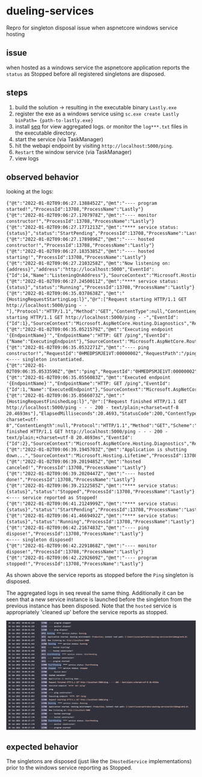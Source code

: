 # dueling-services

Repro for singleton disposal issue when aspnetcore windows service hosting

## issue

when hosted as a windows service the aspnetcore application reports the `status` as Stopped before all registered singletons are disposed.

## steps

1. build the solution -> resulting in the executable binary `Lastly.exe`
1. register the exe as a windows service using `sc.exe create Lastly binPath= {path-to-lastly.exe}`
1. install [seq](https://datalust.co/download) for view aggregated logs. or monitor the `log***.txt` files in the executable directory.
1. start the service (via TaskManager)
1. hit the webapi endpoint by visiting `http://localhost:5000/ping`.
1. `Restart` the window service (via TaskManager)
1. view logs

## observed behavior

looking at the logs:

```
{"@t":"2022-01-02T09:06:27.1388452Z","@mt":"---- program started!","ProcessId":13708,"ProcessName":"Lastly"}
{"@t":"2022-01-02T09:06:27.1707978Z","@mt":"---- monitor constructor!","ProcessId":13708,"ProcessName":"Lastly"}
{"@t":"2022-01-02T09:06:27.1771213Z","@mt":"**** service status: {status}","status":"StartPending","ProcessId":13708,"ProcessName":"Lastly"}
{"@t":"2022-01-02T09:06:27.1789896Z","@mt":"---- hosted constructor!","ProcessId":13708,"ProcessName":"Lastly"}
{"@t":"2022-01-02T09:06:27.1835385Z","@mt":"---- hosted starting!","ProcessId":13708,"ProcessName":"Lastly"}
{"@t":"2022-01-02T09:06:27.2103258Z","@mt":"Now listening on: {address}","address":"http://localhost:5000","EventId":{"Id":14,"Name":"ListeningOnAddress"},"SourceContext":"Microsoft.Hosting.Lifetime","ProcessId":13708,"ProcessName":"Lastly"}
{"@t":"2022-01-02T09:06:27.2450011Z","@mt":"**** service status: {status}","status":"Running","ProcessId":13708,"ProcessName":"Lastly"}
{"@t":"2022-01-02T09:06:35.0378638Z","@mt":"{HostingRequestStartingLog:l}","@r":["Request starting HTTP/1.1 GET http://localhost:5000/ping - -"],"Protocol":"HTTP/1.1","Method":"GET","ContentType":null,"ContentLength":null,"Scheme":"http","Host":"localhost:5000","PathBase":"","Path":"/ping","QueryString":"","HostingRequestStartingLog":"Request starting HTTP/1.1 GET http://localhost:5000/ping - -","EventId":{"Id":1},"SourceContext":"Microsoft.AspNetCore.Hosting.Diagnostics","RequestId":"0HMEDPSMJE1VT:00000002","RequestPath":"/ping","ConnectionId":"0HMEDPSMJE1VT","ProcessId":13708,"ProcessName":"Lastly"}
{"@t":"2022-01-02T09:06:35.0521579Z","@mt":"Executing endpoint '{EndpointName}'","EndpointName":"HTTP: GET /ping","EventId":{"Name":"ExecutingEndpoint"},"SourceContext":"Microsoft.AspNetCore.Routing.EndpointMiddleware","RequestId":"0HMEDPSMJE1VT:00000002","RequestPath":"/ping","ConnectionId":"0HMEDPSMJE1VT","ProcessId":13708,"ProcessName":"Lastly"}
{"@t":"2022-01-02T09:06:35.0532271Z","@mt":"---- ping constructor!","RequestId":"0HMEDPSMJE1VT:00000002","RequestPath":"/ping","ConnectionId":"0HMEDPSMJE1VT","ProcessId":13708,"ProcessName":"Lastly"}       <---- singleton instantiated.
{"@t":"2022-01-02T09:06:35.0533590Z","@mt":"ping","RequestId":"0HMEDPSMJE1VT:00000002","RequestPath":"/ping","ConnectionId":"0HMEDPSMJE1VT","ProcessId":13708,"ProcessName":"Lastly"}
{"@t":"2022-01-02T09:06:35.0556083Z","@mt":"Executed endpoint '{EndpointName}'","EndpointName":"HTTP: GET /ping","EventId":{"Id":1,"Name":"ExecutedEndpoint"},"SourceContext":"Microsoft.AspNetCore.Routing.EndpointMiddleware","RequestId":"0HMEDPSMJE1VT:00000002","RequestPath":"/ping","ConnectionId":"0HMEDPSMJE1VT","ProcessId":13708,"ProcessName":"Lastly"}
{"@t":"2022-01-02T09:06:35.0566073Z","@mt":"{HostingRequestFinishedLog:l}","@r":["Request finished HTTP/1.1 GET http://localhost:5000/ping - - - 200 - text/plain;+charset=utf-8 20.4693ms"],"ElapsedMilliseconds":20.4693,"StatusCode":200,"ContentType":"text/plain; charset=utf-8","ContentLength":null,"Protocol":"HTTP/1.1","Method":"GET","Scheme":"http","Host":"localhost:5000","PathBase":"","Path":"/ping","QueryString":"","HostingRequestFinishedLog":"Request finished HTTP/1.1 GET http://localhost:5000/ping - - - 200 - text/plain;+charset=utf-8 20.4693ms","EventId":{"Id":2},"SourceContext":"Microsoft.AspNetCore.Hosting.Diagnostics","RequestId":"0HMEDPSMJE1VT:00000002","RequestPath":"/ping","ConnectionId":"0HMEDPSMJE1VT","ProcessId":13708,"ProcessName":"Lastly"}
{"@t":"2022-01-02T09:06:39.1945703Z","@mt":"Application is shutting down...","SourceContext":"Microsoft.Hosting.Lifetime","ProcessId":13708,"ProcessName":"Lastly"}
{"@t":"2022-01-02T09:06:39.2019485Z","@mt":"hosted canceled!","ProcessId":13708,"ProcessName":"Lastly"}
{"@t":"2022-01-02T09:06:39.2020447Z","@mt":"---- hosted done!","ProcessId":13708,"ProcessName":"Lastly"}
{"@t":"2022-01-02T09:06:39.2122585Z","@mt":"**** service status: {status}","status":"Stopped","ProcessId":13708,"ProcessName":"Lastly"}         <---- service reported as Stopped!
{"@t":"2022-01-02T09:06:41.2124999Z","@mt":"**** service status: {status}","status":"StartPending","ProcessId":13708,"ProcessName":"Lastly"}
{"@t":"2022-01-02T09:06:41.4669492Z","@mt":"**** service status: {status}","status":"Running","ProcessId":13708,"ProcessName":"Lastly"}
{"@t":"2022-01-02T09:06:42.2167483Z","@mt":"---- ping dispose!","ProcessId":13708,"ProcessName":"Lastly"}                                       <---- singleton disposed!
{"@t":"2022-01-02T09:06:42.2291868Z","@mt":"---- monitor dispose!","ProcessId":13708,"ProcessName":"Lastly"}
{"@t":"2022-01-02T09:06:42.2292609Z","@mt":"---- program stopped!","ProcessId":13708,"ProcessName":"Lastly"}
```

As shown above the service reports as stopped before the `Ping` singleton is disposed.

The aggregated logs in seq reveal the same thing. Additionally it can be seen that a new service instance is launched before the singleton from the previous instance has been disposed.
Note that the `hosted` service is appropriately 'cleaned up' before the service reports as stopped.

![seq logs](seq-logs.png)

## expected behavior

The singletons are disposed (just like the `IHostedService` implementations) prior to the windows service reporting as Stopped.
